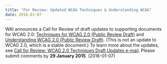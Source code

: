```yaml
---
title: "For Review: Updated WCAG Techniques & Understanding WCAG"
date: 2016-01-07
---
```

<p> <span class="description">WAI announces a Call for Review of draft updates to supporting documents for WCAG 2.0: <a href="http://www.w3.org/WAI/GL/2016/WD-WCAG20-TECHS-20160105/">Techniques for WCAG 2.0 (Public Review Draft)</a> and <a href="http://www.w3.org/WAI/GL/2016/WD-UNDERSTANDING-WCAG20-20160105/">Understanding WCAG 2.0 (Public Review Draft)</a>. (This is not an update to WCAG 2.0, which is a stable document.) To learn more about the updates, see <a href="https://lists.w3.org/Archives/Public/w3c-wai-ig/2016JanMar/0047.html">Call for Review: WCAG 2.0 Techniques Draft Updates e-mail</a>.<strong> </strong>Please submit comments by <strong>29 January 2015</strong>.</span> (<span class="date">2016-01-07</span>)</p>
